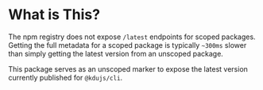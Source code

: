 # What is This?

The npm registry does not expose `/latest` endpoints for scoped packages. Getting the full metadata for a scoped package is typically `~300ms` slower than simply getting the latest version from an unscoped package.

This package serves as an unscoped marker to expose the latest version currently published for `@kdujs/cli`.

